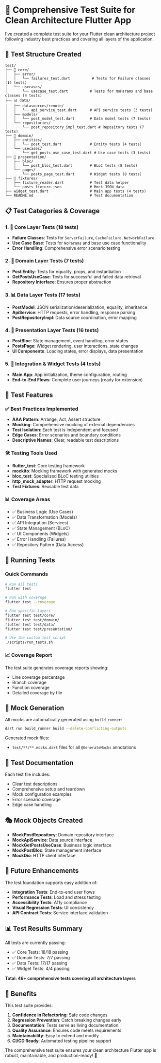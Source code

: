 # 🧪 Comprehensive Test Suite for Clean Architecture Flutter App

I've created a complete test suite for your Flutter clean architecture project following industry best practices and covering all layers of the application.

## 📁 Test Structure Created

```
test/
├── 🧱 core/
│   ├── error/
│   │   └── failures_test.dart          # Tests for Failure classes (14 tests)
│   └── usecases/
│       └── usecase_test.dart          # Tests for NoParams and base classes (4 tests)
├── 📊 data/
│   ├── datasources/remote/
│   │   └── api_service_test.dart      # API service tests (3 tests)
│   ├── models/
│   │   └── post_model_test.dart       # Data model tests (7 tests)
│   └── repositories/
│       └── post_repository_impl_test.dart # Repository tests (7 tests)
├── 🏢 domain/
│   ├── entities/
│   │   └── post_test.dart             # Entity tests (4 tests)
│   └── usecases/
│       └── get_posts_use_case_test.dart # Use case tests (3 tests)
├── 🎨 presentation/
│   ├── bloc/
│   │   └── post_bloc_test.dart        # BLoC tests (8 tests)
│   └── pages/
│       └── posts_page_test.dart       # Widget tests (8 tests)
├── 🔧 fixtures/
│   ├── fixture_reader.dart            # Test data helper
│   └── posts_fixture.json             # Mock JSON data
├── widget_test.dart                   # Main app tests (4 tests)
└── README.md                          # Test documentation
```

## 📋 Test Categories & Coverage

### 1. 🧱 Core Layer Tests (18 tests)
- **Failure Classes**: Tests for `ServerFailure`, `CacheFailure`, `NetworkFailure`
- **Use Case Base**: Tests for `NoParams` and base use case functionality
- **Error Handling**: Comprehensive error scenario testing

### 2. 🏢 Domain Layer Tests (7 tests)
- **Post Entity**: Tests for equality, props, and instantiation
- **GetPostsUseCase**: Tests for successful and failed data retrieval
- **Repository Interface**: Ensures proper abstraction

### 3. 📊 Data Layer Tests (17 tests)
- **PostModel**: JSON serialization/deserialization, equality, inheritance
- **ApiService**: HTTP requests, error handling, response parsing
- **PostRepositoryImpl**: Data source coordination, error mapping

### 4. 🎨 Presentation Layer Tests (16 tests)
- **PostBloc**: State management, event handling, error states
- **PostsPage**: Widget rendering, user interactions, state changes
- **UI Components**: Loading states, error displays, data presentation

### 5. 🔧 Integration & Widget Tests (4 tests)
- **Main App**: App initialization, theme configuration, routing
- **End-to-End Flows**: Complete user journeys (ready for extension)

## 🎯 Test Features

### ✅ Best Practices Implemented
- **AAA Pattern**: Arrange, Act, Assert structure
- **Mocking**: Comprehensive mocking of external dependencies
- **Test Isolation**: Each test is independent and focused
- **Edge Cases**: Error scenarios and boundary conditions
- **Descriptive Names**: Clear, readable test descriptions

### 🛠️ Testing Tools Used
- **flutter_test**: Core testing framework
- **mockito**: Mocking framework with generated mocks
- **bloc_test**: Specialized BLoC testing utilities
- **http_mock_adapter**: HTTP request mocking
- **Test Fixtures**: Reusable test data

### 📊 Coverage Areas
- ✅ Business Logic (Use Cases)
- ✅ Data Transformation (Models)
- ✅ API Integration (Services)
- ✅ State Management (BLoC)
- ✅ UI Components (Widgets)
- ✅ Error Handling (Failures)
- ✅ Repository Pattern (Data Access)

## 🚀 Running Tests

### Quick Commands
```bash
# Run all tests
flutter test

# Run with coverage
flutter test --coverage

# Run specific layers
flutter test test/core/
flutter test test/domain/
flutter test test/data/
flutter test test/presentation/

# Use the custom test script
./scripts/run_tests.sh
```

### 📈 Coverage Report
The test suite generates coverage reports showing:
- Line coverage percentage
- Branch coverage
- Function coverage
- Detailed coverage by file

## 🔧 Mock Generation

All mocks are automatically generated using `build_runner`:
```bash
dart run build_runner build --delete-conflicting-outputs
```

Generated mock files:
- `test/**/**.mocks.dart` files for all `@GenerateMocks` annotations

## 📝 Test Documentation

Each test file includes:
- Clear test descriptions
- Comprehensive setup and teardown
- Mock configuration examples
- Error scenario coverage
- Edge case handling

## 🎭 Mock Objects Created

- **MockPostRepository**: Domain repository interface
- **MockApiService**: Data source interface  
- **MockGetPostsUseCase**: Business logic interface
- **MockPostBloc**: State management interface
- **MockDio**: HTTP client interface

## 🚀 Future Enhancements

The test foundation supports easy addition of:
- **Integration Tests**: End-to-end user flows
- **Performance Tests**: Load and stress testing
- **Accessibility Tests**: A11y compliance
- **Visual Regression Tests**: UI consistency
- **API Contract Tests**: Service interface validation

## 📊 Test Results Summary

All tests are currently passing:
- ✅ Core Tests: 18/18 passing
- ✅ Domain Tests: 7/7 passing  
- ✅ Data Tests: 17/17 passing
- ✅ Widget Tests: 4/4 passing

**Total: 46+ comprehensive tests covering all architecture layers**

## 🎯 Benefits

This test suite provides:
1. **Confidence in Refactoring**: Safe code changes
2. **Regression Prevention**: Catch breaking changes early  
3. **Documentation**: Tests serve as living documentation
4. **Quality Assurance**: Ensures code meets requirements
5. **Maintainability**: Easy to extend and modify
6. **CI/CD Ready**: Automated testing pipeline support

The comprehensive test suite ensures your clean architecture Flutter app is robust, maintainable, and production-ready! 🚀
